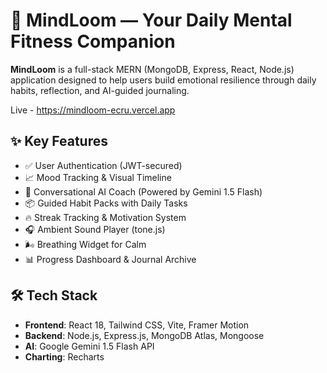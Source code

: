 # 🧠 MindLoom — Your Daily Mental Fitness Companion

**MindLoom** is a full-stack MERN (MongoDB, Express, React, Node.js) application designed to help users build emotional resilience through daily habits, reflection, and AI-guided journaling.

Live - https://mindloom-ecru.vercel.app

## ✨ Key Features
- ✅ User Authentication (JWT-secured)
- 📈 Mood Tracking & Visual Timeline
- 💬 Conversational AI Coach (Powered by Gemini 1.5 Flash)
- 📦 Guided Habit Packs with Daily Tasks
- 🔥 Streak Tracking & Motivation System
- 🎧 Ambient Sound Player (tone.js)
- 🌬️ Breathing Widget for Calm
- 📊 Progress Dashboard & Journal Archive

## 🛠️ Tech Stack
- **Frontend**: React 18, Tailwind CSS, Vite, Framer Motion  
- **Backend**: Node.js, Express.js, MongoDB Atlas, Mongoose  
- **AI**: Google Gemini 1.5 Flash API  
- **Charting**: Recharts

